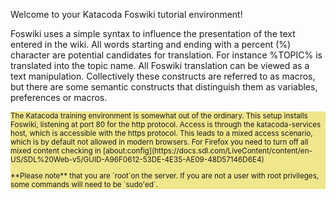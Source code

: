 Welcome to your Katacoda Foswiki tutorial environment!

Foswiki uses a simple syntax to influence the presentation of the text entered in the wiki.
All words starting and ending with a percent (%) character are potential candidates for translation.
For instance %TOPIC% is translated into the topic name. All Foswiki translation can be viewed as a text manipulation.
Collectively these constructs are referred to as macros, but there are some semantic constructs that distinguish them as
variables, preferences or macros.

<div style="background-color: khaki; font-size: smaller">
The Katacoda training environment is somewhat out of the ordinary. This setup installs Foswiki, listening at port 80 for the http protocol.
Access is through the katacoda-services host, which is accessible with the https protocol.
This leads to a mixed access scenario, which is by default not allowed in modern browsers.
For Firefox  you need to turn off all mixed content checking in
[about:config](https://docs.sdl.com/LiveContent/content/en-US/SDL%20Web-v5/GUID-A96F0612-53DE-4E35-AE09-48D57146D6E4)
<p />
**Please note** that you are `root`on the server.
If you are not a user with root privileges, some commands will need to be `sudo'ed`.
</div>

